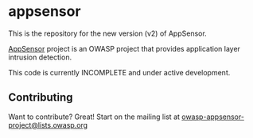 appsensor
=========

This is the repository for the new version (v2) of AppSensor. 

[AppSensor](https://www.owasp.org/index.php/AppSensor) project is an OWASP project that provides application layer intrusion detection.

This code is currently INCOMPLETE and under active development. 

Contributing
------------

Want to contribute? Great! Start on the mailing list at owasp-appsensor-project@lists.owasp.org
